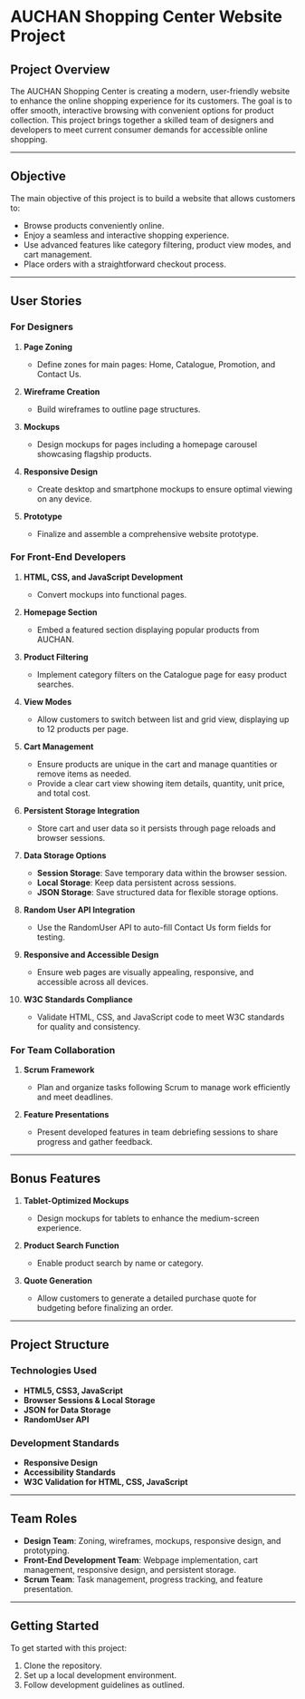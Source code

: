 # AUCHAN Shopping Center Website Project

## Project Overview

The AUCHAN Shopping Center is creating a modern, user-friendly website to enhance the online shopping experience for its customers. The goal is to offer smooth, interactive browsing with convenient options for product collection. This project brings together a skilled team of designers and developers to meet current consumer demands for accessible online shopping.

---

## Objective

The main objective of this project is to build a website that allows customers to:

- Browse products conveniently online.
- Enjoy a seamless and interactive shopping experience.
- Use advanced features like category filtering, product view modes, and cart management.
- Place orders with a straightforward checkout process.

---

## User Stories

### For Designers

1. **Page Zoning**  
   - Define zones for main pages: Home, Catalogue, Promotion, and Contact Us.
   
2. **Wireframe Creation**  
   - Build wireframes to outline page structures.

3. **Mockups**  
   - Design mockups for pages including a homepage carousel showcasing flagship products.
   
4. **Responsive Design**  
   - Create desktop and smartphone mockups to ensure optimal viewing on any device.
   
5. **Prototype**  
   - Finalize and assemble a comprehensive website prototype.

### For Front-End Developers

1. **HTML, CSS, and JavaScript Development**  
   - Convert mockups into functional pages.
   
2. **Homepage Section**  
   - Embed a featured section displaying popular products from AUCHAN.

3. **Product Filtering**  
   - Implement category filters on the Catalogue page for easy product searches.

4. **View Modes**  
   - Allow customers to switch between list and grid view, displaying up to 12 products per page.

5. **Cart Management**  
   - Ensure products are unique in the cart and manage quantities or remove items as needed.
   - Provide a clear cart view showing item details, quantity, unit price, and total cost.

6. **Persistent Storage Integration**  
   - Store cart and user data so it persists through page reloads and browser sessions.

7. **Data Storage Options**
   - **Session Storage**: Save temporary data within the browser session.
   - **Local Storage**: Keep data persistent across sessions.
   - **JSON Storage**: Save structured data for flexible storage options.

8. **Random User API Integration**  
   - Use the RandomUser API to auto-fill Contact Us form fields for testing.

9. **Responsive and Accessible Design**  
   - Ensure web pages are visually appealing, responsive, and accessible across all devices.

10. **W3C Standards Compliance**  
    - Validate HTML, CSS, and JavaScript code to meet W3C standards for quality and consistency.

### For Team Collaboration

1. **Scrum Framework**  
   - Plan and organize tasks following Scrum to manage work efficiently and meet deadlines.

2. **Feature Presentations**  
   - Present developed features in team debriefing sessions to share progress and gather feedback.

---

## Bonus Features

1. **Tablet-Optimized Mockups**  
   - Design mockups for tablets to enhance the medium-screen experience.

2. **Product Search Function**  
   - Enable product search by name or category.

3. **Quote Generation**  
   - Allow customers to generate a detailed purchase quote for budgeting before finalizing an order.

---

## Project Structure

### Technologies Used

- **HTML5, CSS3, JavaScript**
- **Browser Sessions & Local Storage**
- **JSON for Data Storage**
- **RandomUser API**

### Development Standards

- **Responsive Design**
- **Accessibility Standards**
- **W3C Validation for HTML, CSS, JavaScript**

---

## Team Roles

- **Design Team**: Zoning, wireframes, mockups, responsive design, and prototyping.
- **Front-End Development Team**: Webpage implementation, cart management, responsive design, and persistent storage.
- **Scrum Team**: Task management, progress tracking, and feature presentation.

---

## Getting Started 

To get started with this project:

1. Clone the repository.
2. Set up a local development environment.
3. Follow development guidelines as outlined.